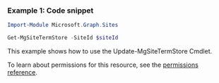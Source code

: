 ### Example 1: Code snippet

```powershellImport-Module Microsoft.Graph.Sites

Get-MgSiteTermStore -SiteId $siteId
```
This example shows how to use the Update-MgSiteTermStore Cmdlet.
To learn about permissions for this resource, see the [permissions reference](/graph/permissions-reference).

